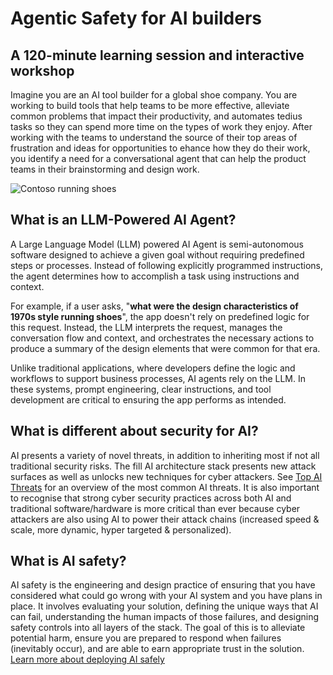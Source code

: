 # Agentic Safety for AI builders

## A 120-minute learning session and interactive workshop

Imagine you are an AI tool builder for a global shoe company. You are working to build tools that help teams to be more effective, alleviate common problems that impact their productivity, and automates tedius tasks so they can spend more time on the types of work they enjoy. After working with the teams to understand the source of their top areas of frustration and ideas for opportunities to ehance how they do their work, you identify a need for a conversational agent that can help the product teams in their brainstorming and design work. 

![Contoso running shoes](media/designers.png)

## What is an LLM-Powered AI Agent?

A Large Language Model (LLM) powered AI Agent is semi-autonomous software designed to achieve a given goal without requiring predefined steps or processes. Instead of following explicitly programmed instructions, the agent determines how to accomplish a task using instructions and context.

For example, if a user asks, "**what were the design characteristics of 1970s style running shoes**", the app doesn't rely on predefined logic for this request. Instead, the LLM interprets the request, manages the conversation flow and context, and orchestrates the necessary actions to produce a summary of the design elements that were common for that era.

Unlike traditional applications, where developers define the logic and workflows to support business processes, AI agents rely on the LLM. In these systems, prompt engineering, clear instructions, and tool development are critical to ensuring the app performs as intended.

## What is different about security for AI?

AI presents a variety of novel threats, in addition to inheriting most if not all traditional security risks. The fill AI architecture stack presents new attack surfaces as well as unlocks new techniques for cyber attackers. See [Top AI Threats](top-threats.md) for an overview of the most common AI threats. It is also important to recognise that strong cyber security practices across both AI and traditional software/hardware is more critical than ever because cyber attackers are also using AI to power their attack chains (increased speed & scale, more dynamic, hyper targeted & personalized).

## What is AI safety?

AI safety is the engineering and design practice of ensuring that you have considered what could go wrong with your AI system and you have plans in place. It involves evaluating your solution, defining the unique ways that AI can fail, understanding the human impacts of those failures, and designing safety controls into all layers of the stack. The goal of this is to alleviate potential harm, ensure you are prepared to respond when failures (inevitably occur), and are able to earn appropriate trust in the solution. <a href="https://www.microsoft.com/en-us/security/blog/2025/05/29/how-to-deploy-ai-safely/?msockid=09303f5212946e3303a12d0c13536fd6">Learn more about deploying AI safely</a>



